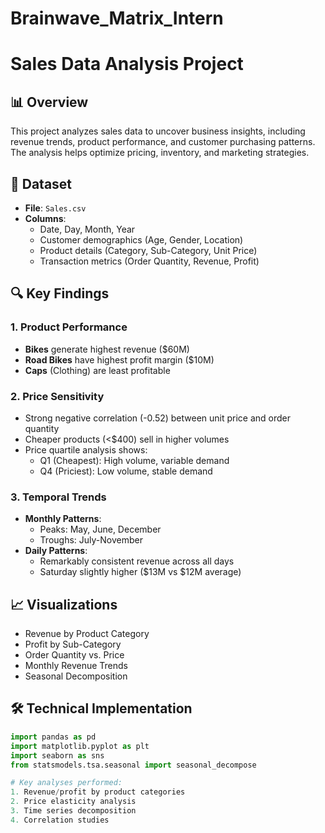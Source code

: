 # Brainwave_Matrix_Intern

# Sales Data Analysis Project

## 📊 Overview
This project analyzes sales data to uncover business insights, including revenue trends, product performance, and customer purchasing patterns. The analysis helps optimize pricing, inventory, and marketing strategies.

## 📂 Dataset
- **File**: `Sales.csv`
- **Columns**:
  - Date, Day, Month, Year
  - Customer demographics (Age, Gender, Location)
  - Product details (Category, Sub-Category, Unit Price)
  - Transaction metrics (Order Quantity, Revenue, Profit)

## 🔍 Key Findings

### 1. Product Performance
- **Bikes** generate highest revenue ($60M)
- **Road Bikes** have highest profit margin ($10M)
- **Caps** (Clothing) are least profitable

### 2. Price Sensitivity
- Strong negative correlation (-0.52) between unit price and order quantity
- Cheaper products (<$400) sell in higher volumes
- Price quartile analysis shows:
  - Q1 (Cheapest): High volume, variable demand
  - Q4 (Priciest): Low volume, stable demand

### 3. Temporal Trends
- **Monthly Patterns**:
  - Peaks: May, June, December
  - Troughs: July-November
- **Daily Patterns**:
  - Remarkably consistent revenue across all days
  - Saturday slightly higher ($13M vs $12M average)

## 📈 Visualizations
- Revenue by Product Category
- Profit by Sub-Category
- Order Quantity vs. Price
- Monthly Revenue Trends
- Seasonal Decomposition

## 🛠️ Technical Implementation
```python
import pandas as pd
import matplotlib.pyplot as plt
import seaborn as sns
from statsmodels.tsa.seasonal import seasonal_decompose

# Key analyses performed:
1. Revenue/profit by product categories
2. Price elasticity analysis
3. Time series decomposition
4. Correlation studies
